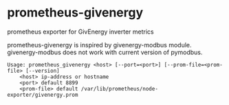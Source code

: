 # prometheus-givenergy
prometheus exporter for GivEnergy inverter metrics

prometheus-givenergy is inspired by givenergy-modbus module.
givenergy-modbus does not work with current version of pymodbus.

```
Usage: prometheus_givenergy <host> [--port=<port>] [--prom-file=<prom-file> [--version]
    <host> ip-address or hostname
    <port> default 8899
    <prom-file> default /var/lib/prometheus/node-exporter/givenergy.prom
```
